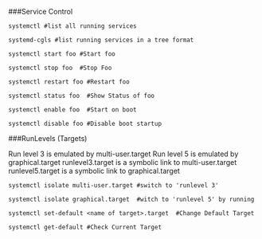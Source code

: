 
###Service Control
```
systemctl #list all running services

systemd-cgls #list running services in a tree format

systemctl start foo #Start foo

systemctl stop foo  #Stop Foo

systemctl restart foo #Restart foo

systemctl status foo  #Show Status of foo

systemctl enable foo  #Start on boot

systemctl disable foo #Disable boot startup
```
###RunLevels (Targets)

Run level 3 is emulated by multi-user.target
Run level 5 is emulated by graphical.target
runlevel3.target is a symbolic link to multi-user.target
runlevel5.target is a symbolic link to graphical.target
```
systemctl isolate multi-user.target #switch to 'runlevel 3'

systemctl isolate graphical.target  #witch to 'runlevel 5' by running

systemctl set-default <name of target>.target  #Change Default Target

systemctl get-default #Check Current Target
```
